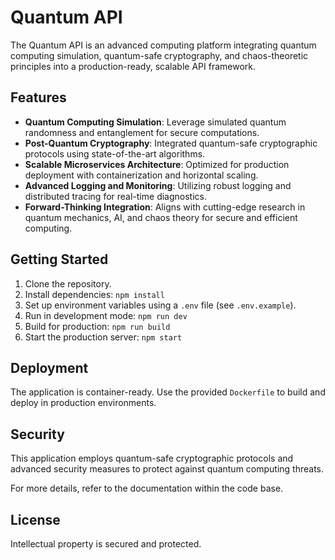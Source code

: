 # Quantum API

The Quantum API is an advanced computing platform integrating quantum computing simulation, quantum-safe cryptography, and chaos-theoretic principles into a production-ready, scalable API framework.

## Features
- **Quantum Computing Simulation**: Leverage simulated quantum randomness and entanglement for secure computations.
- **Post-Quantum Cryptography**: Integrated quantum-safe cryptographic protocols using state-of-the-art algorithms.
- **Scalable Microservices Architecture**: Optimized for production deployment with containerization and horizontal scaling.
- **Advanced Logging and Monitoring**: Utilizing robust logging and distributed tracing for real-time diagnostics.
- **Forward-Thinking Integration**: Aligns with cutting-edge research in quantum mechanics, AI, and chaos theory for secure and efficient computing.

## Getting Started
1. Clone the repository.
2. Install dependencies: `npm install`
3. Set up environment variables using a `.env` file (see `.env.example`).
4. Run in development mode: `npm run dev`
5. Build for production: `npm run build`
6. Start the production server: `npm start`

## Deployment
The application is container-ready. Use the provided `Dockerfile` to build and deploy in production environments.

## Security
This application employs quantum-safe cryptographic protocols and advanced security measures to protect against quantum computing threats.

For more details, refer to the documentation within the code base.

## License
Intellectual property is secured and protected.
